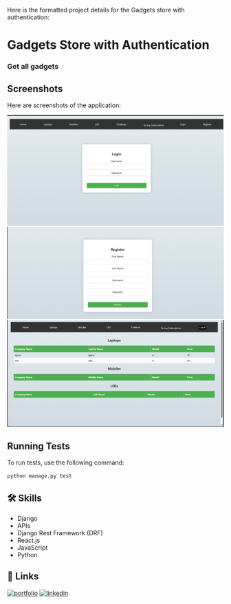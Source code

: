 Here is the formatted project details for the Gadgets store with authentication:

# Gadgets Store with Authentication


### Get all gadgets


## Screenshots

Here are screenshots of the application:

![App Screenshot 1](https://raw.githubusercontent.com/atta541/Gadgets-plus-authentication/main/Screenshot%202024-07-25%20193125.png)
![App Screenshot 2](https://raw.githubusercontent.com/atta541/Gadgets-plus-authentication/main/Screenshot%202024-07-25%20193133.png)
![App Screenshot 3](https://raw.githubusercontent.com/atta541/Gadgets-plus-authentication/main/Screenshot%202024-07-25%20193151.png)

## Running Tests

To run tests, use the following command:

```sh
python manage.py test
```

## 🛠 Skills

- Django
- APIs
- Django Rest Framework (DRF)
- React.js
- JavaScript
- Python

## 🔗 Links

[![portfolio](https://img.shields.io/badge/my_portfolio-000?style=for-the-badge&logo=ko-fi&logoColor=white)](https://atta-ur-rehman.vercel.app/)
[![linkedin](https://img.shields.io/badge/linkedin-0A66C2?style=for-the-badge&logo=linkedin&logoColor=white)](https://www.linkedin.com/in/atta-ur-rehman-4104b1181/)
